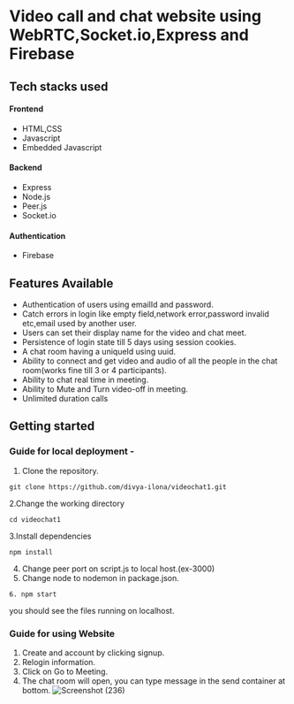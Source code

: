 # Video call and chat website using WebRTC,Socket.io,Express and Firebase

##  Tech stacks used

#### Frontend

- HTML,CSS
- Javascript
- Embedded Javascript

#### Backend

- Express
- Node.js
- Peer.js
- Socket.io

#### Authentication

- Firebase

## Features Available
- Authentication of users using emailId and password.
- Catch errors in login like empty field,network error,password invalid etc,email used by another user.
- Users can set their display name for the video and chat meet.
- Persistence of login state till 5 days using session cookies.
- A chat room having a uniqueId using uuid.
- Ability to connect and get video and audio of all the people in the chat room(works fine till 3 or 4 participants).
- Ability to chat real time in meeting.
- Ability to Mute and Turn video-off in meeting.
- Unlimited duration calls

## Getting started

### Guide for local deployment -
1. Clone the repository.
```
git clone https://github.com/divya-ilona/videochat1.git
```
2.Change the working directory
```
cd videochat1
```
3.Install dependencies
```
npm install
```
4. Change peer port on script.js to local host.(ex-3000)
5. Change node to nodemon in package.json.
```
6. npm start
```
you should see the files running on localhost.

### Guide for using Website
1. Create and account by clicking signup.
2. Relogin information.
3. Click on Go to Meeting.
4. The chat room will open, you can type message in the send container at bottom.
![Screenshot (236)](https://user-images.githubusercontent.com/61948559/125345213-e2c25f00-e375-11eb-8b33-465ca9a10549.png)




  
